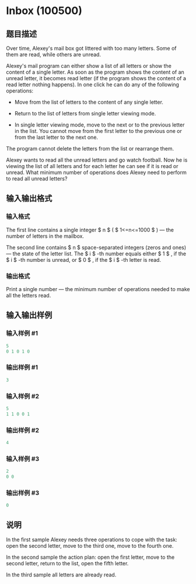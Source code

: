 # Inbox (100500)

## 题目描述

Over time, Alexey's mail box got littered with too many letters. Some of them are read, while others are unread.

Alexey's mail program can either show a list of all letters or show the content of a single letter. As soon as the program shows the content of an unread letter, it becomes read letter (if the program shows the content of a read letter nothing happens). In one click he can do any of the following operations:

- Move from the list of letters to the content of any single letter.

- Return to the list of letters from single letter viewing mode.

- In single letter viewing mode, move to the next or to the previous letter in the list. You cannot move from the first letter to the previous one or from the last letter to the next one.

The program cannot delete the letters from the list or rearrange them.

Alexey wants to read all the unread letters and go watch football. Now he is viewing the list of all letters and for each letter he can see if it is read or unread. What minimum number of operations does Alexey need to perform to read all unread letters?

## 输入输出格式

### 输入格式

The first line contains a single integer $ n $ ( $ 1<=n<=1000 $ ) — the number of letters in the mailbox.

The second line contains $ n $ space-separated integers (zeros and ones) — the state of the letter list. The $ i $ -th number equals either $ 1 $ , if the $ i $ -th number is unread, or $ 0 $ , if the $ i $ -th letter is read.

### 输出格式

Print a single number — the minimum number of operations needed to make all the letters read.

## 输入输出样例

### 输入样例 #1

```cpp
5
0 1 0 1 0

```
### 输出样例 #1

```cpp
3

```
### 输入样例 #2

```cpp
5
1 1 0 0 1

```
### 输出样例 #2

```cpp
4

```
### 输入样例 #3

```cpp
2
0 0

```
### 输出样例 #3

```cpp
0

```
## 说明

In the first sample Alexey needs three operations to cope with the task: open the second letter, move to the third one, move to the fourth one.

In the second sample the action plan: open the first letter, move to the second letter, return to the list, open the fifth letter.

In the third sample all letters are already read.

